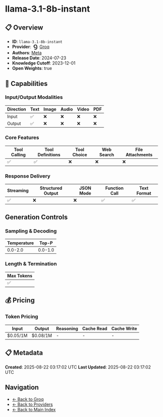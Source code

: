 # llama-3.1-8b-instant

## 📋 Overview

- **ID**: `llama-3.1-8b-instant`
- **Provider**: <img src="../logo.svg" alt="" width="20" height="20" style="vertical-align: middle"> [Groq](../README.md)
- **Authors**: [Meta](../../../authors/meta/README.md)
- **Release Date**: 2024-07-23
- **Knowledge Cutoff**: 2023-12-01
- **Open Weights**: true

## 🎯 Capabilities

### Input/Output Modalities

| Direction | Text | Image | Audio | Video | PDF |
|-----------|------|-------|-------|-------|-----|
| Input     | ✅   | ❌   | ❌   | ❌   | ❌   |
| Output    | ✅   | ❌   | ❌   | ❌   | ❌   |

### Core Features

| Tool Calling | Tool Definitions | Tool Choice | Web Search | File Attachments |
|--------------|------------------|-------------|------------|------------------|
| ✅           | ✅               | ❌          | ❌         | ❌               |

### Response Delivery

| Streaming | Structured Output | JSON Mode | Function Call | Text Format |
|-----------|-------------------|-----------|---------------|--------------|
| ✅        | ❌                | ❌        | ✅            | ✅           |

## Generation Controls

### Sampling & Decoding

| Temperature | Top-P |
|---|---|
| 0.0-2.0 | 0.0-1.0 |

### Length & Termination

| Max Tokens |
|---|
| ✅ |

## 💰 Pricing

### Token Pricing

| Input | Output | Reasoning | Cache Read | Cache Write |
|-------|--------|-----------|------------|-------------|
| $0.05/1M | $0.08/1M | - | - | - |

## 📋 Metadata

**Created**: 2025-08-22 03:17:02 UTC
**Last Updated**: 2025-08-22 03:17:02 UTC

## Navigation

- [← Back to Groq](../README.md)
- [← Back to Providers](../../README.md)
- [← Back to Main Index](../../../README.md)
